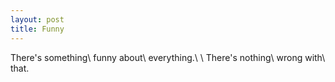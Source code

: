 ```yaml
---
layout: post
title: Funny
---
```

There's something\\
funny about\\
everything.\\
\\
There's nothing\\
wrong with\\
that.
